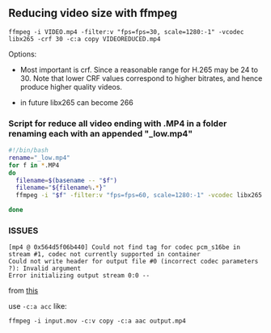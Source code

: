 ## Reducing video size with ffmpeg

`ffmpeg -i VIDEO.mp4 -filter:v "fps=fps=30, scale=1280:-1" -vcodec libx265 -crf 30 -c:a copy VIDEOREDUCED.mp4`

Options:
- Most important is crf. Since a reasonable range for H.265 may be 24 to 30. Note that lower CRF values correspond to higher bitrates, and hence produce higher quality videos.

- in future libx265 can become 266


### Script for reduce all video ending with .MP4 in a folder renaming each with an appended "_low.mp4"

~~~sh
#!/bin/bash
rename="_low.mp4"
for f in *.MP4
do
  filename=$(basename -- "$f")
  filename="${filename%.*}"
  ffmpeg -i "$f" -filter:v "fps=fps=60, scale=1280:-1" -vcodec libx265 -crf 30 -c:a copy "$filename$rename"

done
~~~


### ISSUES
```
[mp4 @ 0x564d5f06b440] Could not find tag for codec pcm_s16be in stream #1, codec not currently supported in container
Could not write header for output file #0 (incorrect codec parameters ?): Invalid argument
Error initializing output stream 0:0 -- 
```

from [this](https://stackoverflow.com/questions/47495713/could-not-find-tag-for-codec-pcm-alaw-in-stream-1-codec-not-currently-supporte)

use `-c:a acc` like:
```
ffmpeg -i input.mov -c:v copy -c:a aac output.mp4
```

